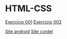 # HTML-CSS
 
<a href="https://luandersonarlindo.github.io/Html-css/Modulo01/ex001/">Exercicio 001</a>
<a href="https://luandersonarlindo.github.io/Html-css/Modulo01/ex002/">Exercicio 002</a>

<a href="https://luandersonarlindo.github.io/Html-css/Modulo02/desafios/d010/pacote-projeto-d010/index.html">Site android</a>
<a href="https://luandersonarlindo.github.io/Html-css/modulo-03/ex022/projeto-cordel/">Site cordel</a>

